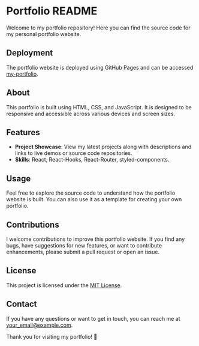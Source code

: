 # Portfolio README

Welcome to my portfolio repository! Here you can find the source code for my personal portfolio website.

## Deployment

The portfolio website is deployed using GitHub Pages and can be accessed [my-portfolio](https://supriya224.github.io/my-portfolio).

## About

This portfolio is built using HTML, CSS, and JavaScript. It is designed to be responsive and accessible across various devices and screen sizes.

## Features

- **Project Showcase**: View my latest projects along with descriptions and links to live demos or source code repositories.
- **Skills**: React, React-Hooks, React-Router, styled-components.

## Usage

Feel free to explore the source code to understand how the portfolio website is built. You can also use it as a template for creating your own portfolio.

## Contributions

I welcome contributions to improve this portfolio website. If you find any bugs, have suggestions for new features, or want to contribute enhancements, please submit a pull request or open an issue.

## License

This project is licensed under the [MIT License](LICENSE).

## Contact

If you have any questions or want to get in touch, you can reach me at [your_email@example.com](mailto:your_email@example.com).

Thank you for visiting my portfolio! 🚀
